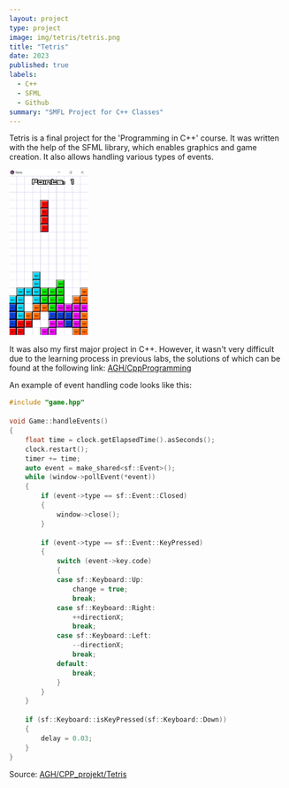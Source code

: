 ```yaml
---
layout: project
type: project
image: img/tetris/tetris.png
title: "Tetris"
date: 2023
published: true
labels:
  - C++
  - SFML
  - Github
summary: "SMFL Project for C++ Classes"
---
```


Tetris is a final project for the 'Programming in C++' course. It was written with the help of the SFML library, which enables graphics and game creation. It also allows handling various types of events.

<div class="text-center p-4">
  <img height="300" src="../img/tetris/tetrisGame.png" class="img-thumbnail" >
</div>



It was also my first major project in C++. However, it wasn't very difficult due to the learning process in previous labs, the solutions of which can be found at the following link:
<a href="https://github.com/23adrian2300/CPP-AGH">AGH/CppProgramming</a>

An example of event handling code looks like this:

```cpp
#include "game.hpp"

void Game::handleEvents()
{
    float time = clock.getElapsedTime().asSeconds();
    clock.restart();
    timer += time;
    auto event = make_shared<sf::Event>();
    while (window->pollEvent(*event))
    {
        if (event->type == sf::Event::Closed)
        {
            window->close();
        }

        if (event->type == sf::Event::KeyPressed)
        {
            switch (event->key.code)
            {
            case sf::Keyboard::Up:
                change = true;
                break;
            case sf::Keyboard::Right:
                ++directionX;
                break;
            case sf::Keyboard::Left:
                --directionX;
                break;
            default:
                break;
            }
        }
    }

    if (sf::Keyboard::isKeyPressed(sf::Keyboard::Down))
    {
        delay = 0.03;
    }
}
```

Source: <a href="https://github.com/23adrian2300/CPP_projekt-AGH">AGH/CPP_projekt/Tetris</a>
